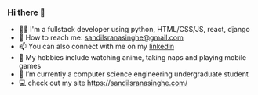 ### Hi there 👋
- 🧔‍♂️ I'm a fullstack developer using python, HTML/CSS/JS, react, django
- 📧 How to reach me: sandilsranasinghe@gmail.com
- 📫 You can also connect with me on my [linkedin](https://www.linkedin.com/in/sandilsranasinghe/)
- 🖤 My hobbies include watching anime, taking naps and playing mobile games
- 🌱 I’m currently a computer science engineering undergraduate student
- :computer: check out my site https://sandilsranasinghe.com/


<!--
**sandilsranasinghe/sandilsranasinghe** is a ✨ _special_ ✨ repository because its `README.md` (this file) appears on your GitHub profile.

Here are some ideas to get you started:

- 🔭 I’m currently working on ...
- 🌱 I’m currently learning ...
- 👯 I’m looking to collaborate on ...
- 🤔 I’m looking for help with ...
- 💬 Ask me about ...
- 📫 How to reach me: ...
- 😄 Pronouns: ...
- ⚡ Fun fact: ...
-->
